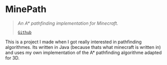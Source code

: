 # MinePath
> *An A\* pathfinding implementation for Minecraft.*
>
> [`Github`](https://github.com/KaiSomething/MinePath)

This is a project I made when I got really interested in 
pathfinding algorithmes. Its written in Java (because thats 
what minecraft is written in) and uses my own implementation 
of the A* pathfinding algorithme adapted for 3D.